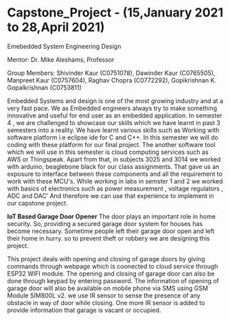 # Capstone_Project - (15,January 2021  to  28,April 2021)

Emebedded System Engineering Design

Mentor: Dr. Mike Aleshams, Professor

Group Members: Shivinder Kaur (C0751078), Dawinder Kaur (C0765505), Manpreet Kaur (C0757604), Raghav Chopra (C0772292), Gopikrishnan K. Gopalkrishnan (C0753811)

Embedded Systems and design is one of the most growing industry and at a very fast pace. We as Embedded engineers always try to make something innovative and useful for end user as an embedded application. In semester 4 , we are challenged to showcase our skills which we have learnt in past 3 semesters into a reality.  We have learnt various skills such as Working with software platform i.e eclipse ide for C  and C++. In this semester we will do coding with these platform for our final project. The another software tool which we will use in this semester is cloud computing services such as AWS or Thingspeak. Apart from that, in subjects 3025 and 3014 we worked with arduino, beaglebone black for our class assignments. That gave us an exposure to interface between these components and all the requirement to work with these MCU's. While working in labs in semster 1 and 2 we worked with basics of electronics such as power measurement , voltage regulators , ADC and DAC’ And therefore we can use that experience to implement in our capstone project.

**IoT Based Garage Door Opener**
The door plays an important role in home security. So, providing a secured garage door system for houses has become necessary. Sometime people left their garage door open and left their home in hurry. so to prevent theft or robbery we are designing this project. 

This project deals with opening and closing of garage doors by giving commands through webpage which is coonected to cloud service through ESP32 WIFI module. The opening and closing of garage door can also be done through keypad by entering password. The information of opening of garage door will also be available on mobile phone via SMS using GSM Module SIM800L v2. we use IR sensor to sense the presence of any obstacle in way of door while closing. One more IR sensor is added to provide information that garage is vacant or occupied. 

